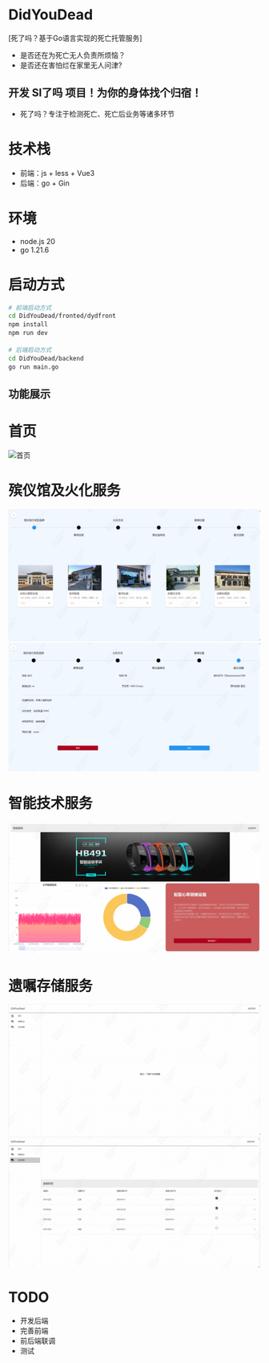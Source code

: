 # DidYouDead
[死了吗？基于Go语言实现的死亡托管服务]
- 是否还在为死亡无人负责所烦恼？
- 是否还在害怕烂在家里无人问津?
## 开发 SI了吗 项目！为你的身体找个归宿！
- 死了吗？专注于检测死亡、死亡后业务等诸多环节



# 技术栈
- 前端：js + less + Vue3
- 后端：go + Gin

# 环境
- node.js 20
- go 1.21.6
# 启动方式
```bash
# 前端启动方式
cd DidYouDead/fronted/dydfront
npm install
npm run dev

# 后端启动方式
cd DidYouDead/backend
go run main.go
```

## 功能展示
# 首页
![首页](./readmeimgs/index.png) 
# 殡仪馆及火化服务
![首页](./readmeimgs/testselect.png) 
![首页](./readmeimgs/submit.png) 
# 智能技术服务
![首页](./readmeimgs/smartservice.png) 
# 遗嘱存储服务
![首页](./readmeimgs/testament.png) 
![首页](./readmeimgs/testmentdesign.png) 

# TODO
- 开发后端
- 完善前端
- 前后端联调
- 测试